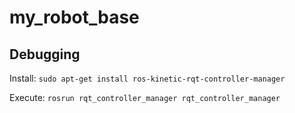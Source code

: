 # my_robot_base

## Debugging

Install: `sudo apt-get install ros-kinetic-rqt-controller-manager`

Execute: `rosrun rqt_controller_manager rqt_controller_manager`